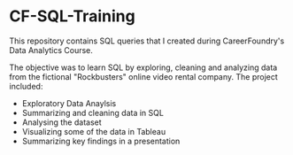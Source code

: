 # CF-SQL-Training

This repository contains SQL queries that I created during CareerFoundry's Data Analytics Course.

The objective was to learn SQL by exploring, cleaning and analyzing data from the fictional "Rockbusters" online video rental company. The project included:
* Exploratory Data Anaylsis
* Summarizing and cleaning data in SQL
* Analysing the dataset
* Visualizing some of the data in Tableau
* Summarizing key findings in a presentation

 
